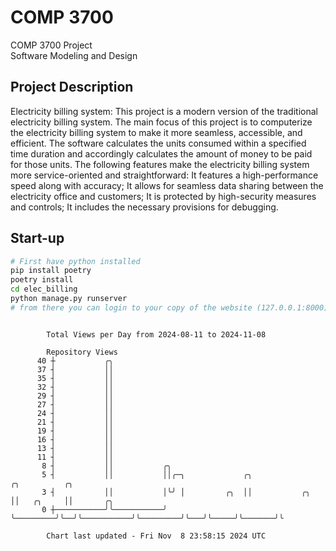 # COMP 3700
COMP 3700 Project  
Software Modeling and Design
## Project Description
Electricity billing system: This project is a modern version of the traditional electricity billing system. The main focus of this project is to computerize the electricity billing system to make it more seamless, accessible, and efficient. The software calculates the units consumed within a specified time duration and accordingly calculates the amount of money to be paid for those units. The following features make the electricity billing system more service-oriented and straightforward: It features a high-performance speed along with accuracy; It allows for seamless data sharing between the electricity office and customers; It is protected by high-security measures and controls; It includes the necessary provisions for debugging.

## Start-up
```bash
# First have python installed
pip install poetry
poetry install
cd elec_billing
python manage.py runserver
# from there you can login to your copy of the website (127.0.0.1:8000), default creds are admin/admin
```

```

        Total Views per Day from 2024-08-11 to 2024-11-08

        Repository Views
      40 ┼           ╭╮
      37 ┤           ││
      35 ┤           ││
      32 ┤           ││
      29 ┤           ││
      27 ┤           ││
      24 ┤           ││
      21 ┤           ││
      19 ┤           ││
      16 ┤           ││
      13 ┤           ││
      11 ┤           ││
       8 ┤           ││           ╭╮
       5 ┤           ││           ││╭─╮             ╭╮                      ╭╮          ╭╮
       3 ┤           ││           │╰╯ │         ╭╮  ││           ╭╮         ││   ╭╮     ││       ╭╮
       0 ┼───────────╯╰───────────╯   ╰─────────╯╰──╯╰───────────╯╰─────────╯╰───╯╰─────╯╰───────╯╰

        Chart last updated - Fri Nov  8 23:58:15 2024 UTC
        
```
